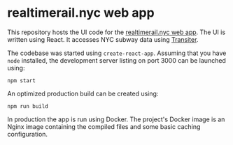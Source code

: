 # realtimerail.nyc web app

This repository hosts the UI code for the
[realtimerail.nyc web app](https://www.realtimerail.nyc).
The UI is written using React.
It accesses NYC subway data using
[Transiter](https://www.github.com/jamespfennell/transiter).

The codebase was started using `create-react-app`.
Assuming that you have `node` installed,
the development server listing on port 3000 can be launched using:

```
npm start
```

An optimized production build can be created using:

```
npm run build
```

In production the app is run using Docker.
The project's Docker image is an Nginx image containing the compiled files and some basic caching configuration.
